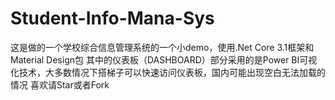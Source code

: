 # Student-Info-Mana-Sys
这是做的一个学校综合信息管理系统的一个小demo，使用.Net Core 3.1框架和Material Design包
其中的仪表板（DASHBOARD）部分采用的是Power BI可视化技术，大多数情况下搭梯子可以快速访问仪表板，国内可能出现空白无法加载的情况
喜欢请Star或者Fork
